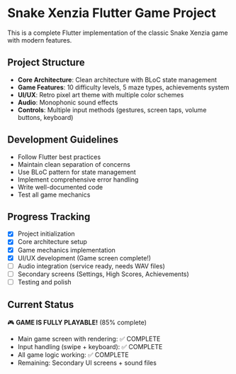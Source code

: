 # Snake Xenzia Flutter Game Project

This is a complete Flutter implementation of the classic Snake Xenzia game with modern features.

## Project Structure
- **Core Architecture**: Clean architecture with BLoC state management
- **Game Features**: 10 difficulty levels, 5 maze types, achievements system
- **UI/UX**: Retro pixel art theme with multiple color schemes
- **Audio**: Monophonic sound effects
- **Controls**: Multiple input methods (gestures, screen taps, volume buttons, keyboard)

## Development Guidelines
- Follow Flutter best practices
- Maintain clean separation of concerns
- Use BLoC pattern for state management
- Implement comprehensive error handling
- Write well-documented code
- Test all game mechanics

## Progress Tracking
- [x] Project initialization
- [x] Core architecture setup
- [x] Game mechanics implementation
- [x] UI/UX development (Game screen complete!)
- [ ] Audio integration (service ready, needs WAV files)
- [ ] Secondary screens (Settings, High Scores, Achievements)
- [ ] Testing and polish

## Current Status
🎮 **GAME IS FULLY PLAYABLE!** (85% complete)
- Main game screen with rendering: ✅ COMPLETE
- Input handling (swipe + keyboard): ✅ COMPLETE
- All game logic working: ✅ COMPLETE
- Remaining: Secondary UI screens + sound files
